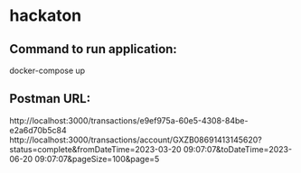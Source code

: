 # hackaton
## Command to run application:
docker-compose up

## Postman URL:
http://localhost:3000/transactions/e9ef975a-60e5-4308-84be-e2a6d70b5c84
http://localhost:3000/transactions/account/GXZB08691413145620?status=complete&fromDateTime=2023-03-20 09:07:07&toDateTime=2023-06-20 09:07:07&pageSize=100&page=5
